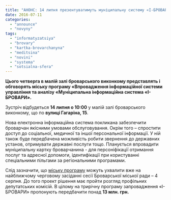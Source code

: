 ```yaml
---
title: "АНОНС: 14 липня презентуватимуть муніципальну систему «І-БРОВАРИ»"
date: 2016-07-11
categories: 
  - "announce"
  - "novyny"
tags: 
  - "informatyzatsiya"
  - "brovary"
  - "kartka-brovarchanyna"
  - "meditsina"
  - "novini"
  - "systema"
  - "sotsialna-sfera"
---
```


**Цього четверга в малій залі броварського виконкому представлять і обговорять міську програму «Впровадження інформаційної системи управління та аналізу «Муніципальна інформаційна система «І-БРОВАРИ».**

Зустріч відбудеться **14 липня о 10:00** у малій залі броварського виконкому, що по **вулиці Гагаріна, 15**.

Нова електронна інформаційна система покликана забезпечити броварчан якісними умовами обслуговування. Окрім того – спростити доступ до соціальної, медичної та іншої персональної інформації. У ній також буде передбачена можливість робити звернення до державних установ, отримувати державні послуги тощо. Планується впровадити муніципальну картку броварчанина - для персоніфікації отримання послуг та адресної допомоги, ідентифікації при користуванні спеціальними пільгами за регіональними програмами.

Слід зазначити, що [міську програму](http://docs.brovary.org/p38438/07.07.2016) можуть ухвалити вже на найближчому черговому засіданні сесії Броварської міської ради – 4 серпня. До того проект рішення має пройти розгляд профільних депутатських комісій. В цілому на трирічну програму запровадження «І-БРОВАРИ» пропонують передбачити понад **13 млн. грн.**
